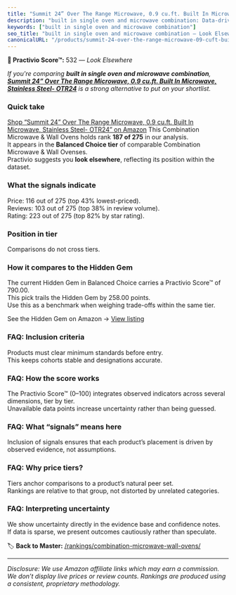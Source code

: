 ```yaml
---
title: "Summit 24” Over The Range Microwave, 0.9 cu.ft. Built In Microwave, Stainless Steel- OTR24"
description: "built in single oven and microwave combination: Data-driven ranking using the Practivio Score™. Positioned by quality, value, demand, findability, momentum."
keywords: ["built in single oven and microwave combination"]
seo_title: "built in single oven and microwave combination — Look Elsewhere (2025)"
canonicalURL: "/products/summit-24-over-the-range-microwave-09-cuft-built-in-microwave-stainless-steel-otr24-B004HE1L26/"
---
```


**🚫 Practivio Score™:** 532 — _Look Elsewhere_


*If you're comparing **built in single oven and microwave combination**, **[Summit 24” Over The Range Microwave, 0.9 cu.ft. Built In Microwave, Stainless Steel- OTR24](https://www.amazon.com/dp/B004HE1L26?tag=practivio-20)** is a strong alternative to put on your shortlist.*
### Quick take
[Shop “Summit 24” Over The Range Microwave, 0.9 cu.ft. Built In Microwave, Stainless Steel- OTR24” on Amazon](https://www.amazon.com/dp/B004HE1L26?tag=practivio-20)
This Combination Microwave & Wall Ovens holds rank **187 of 275** in our analysis.  
It appears in the **Balanced Choice tier** of comparable Combination Microwave & Wall Ovenses.  
Practivio suggests you **look elsewhere**, reflecting its position within the dataset.

### What the signals indicate
Price: 116 out of 275 (top 43% lowest-priced).  
Reviews: 103 out of 275 (top 38% in review volume).  
Rating: 223 out of 275 (top 82% by star rating).  

### Position in tier
Comparisons do not cross tiers.

### How it compares to the Hidden Gem
The current Hidden Gem in Balanced Choice carries a Practivio Score™ of 790.00.  
This pick trails the Hidden Gem by 258.00 points.  
Use this as a benchmark when weighing trade-offs within the same tier.  

See the Hidden Gem on Amazon → [View listing](https://www.amazon.com/dp/B07JYNPTX3?tag=practivio-20)

### FAQ: Inclusion criteria
Products must clear minimum standards before entry.  
This keeps cohorts stable and designations accurate.

### FAQ: How the score works
The Practivio Score™ (0–100) integrates observed indicators across several dimensions, tier by tier.  
Unavailable data points increase uncertainty rather than being guessed.

### FAQ: What “signals” means here
Inclusion of signals ensures that each product’s placement is driven by observed evidence, not assumptions.

### FAQ: Why price tiers?
Tiers anchor comparisons to a product’s natural peer set.  
Rankings are relative to that group, not distorted by unrelated categories.

### FAQ: Interpreting uncertainty
We show uncertainty directly in the evidence base and confidence notes.  
If data is sparse, we present outcomes cautiously rather than speculate.


🏷️ **Back to Master:** [/rankings/combination-microwave-wall-ovens/](/rankings/combination-microwave-wall-ovens/)

---
_Disclosure: We use Amazon affiliate links which may earn a commission. We don’t display live prices or review counts. Rankings are produced using a consistent, proprietary methodology._
